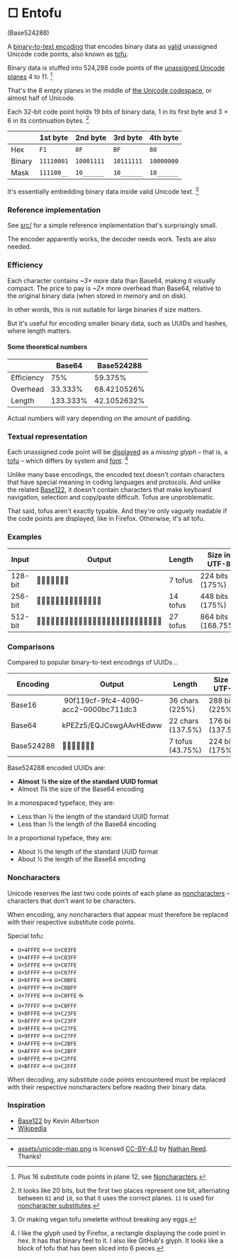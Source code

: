 # □ Entofu

(Base524288)

A [binary-to-text encoding](https://en.wikipedia.org/wiki/Binary-to-text_encoding) that encodes binary data as [valid](https://www.unicode.org/faq/basic_q.html#12) unassigned Unicode code points, also known as [tofu](https://en.wiktionary.org/wiki/tofu#English:_undisplayable_character).

Binary data is stuffed into 524,288 code points of the [unassigned Unicode planes](https://en.wikipedia.org/wiki/Plane_(Unicode)#Unassigned_planes) 4 to 11. [^1]

That's the 8 empty planes in the middle of [the Unicode codespace](/assets/unicode-map.png), or almost half of Unicode.

Each 32-bit code point holds 19 bits of binary data, 1 in its first byte and 3 × 6 in its continuation bytes. [^2]

|        | 1st byte   | 2nd byte   | 3rd byte   | 4th byte   |
| ------ | ---------- | ---------- | ---------- | ---------- |
| Hex    | `F1`       | `8F`       | `BF`       | `80`       |
| Binary | `11110001` | `10001111` | `10111111` | `10000000` |
| Mask   | `111100__` | `10______` | `10______` | `10______` |

It's essentially embedding binary data inside valid Unicode text. [^3]


### Reference implementation

See [src/](./src/index.ts) for a simple reference implementation that's surprisingly small.

The encoder apparently works, the decoder needs work. Tests are also needed.


### Efficiency

Each character contains _~3×_ more data than Base64, making it visually compact. The price to pay is _~2×_ more overhead than Base64, relative to the original binary data (when stored in memory and on disk).

In other words, this is not suitable for large binaries if size matters.

But it's useful for encoding smaller binary data, such as UUIDs and hashes, where length matters.

#### Some theoretical numbers

|            | Base64   | Base524288  |
| ---------- | -------- | ----------- |
| Efficiency | 75%      | 59.375%     |
| Overhead   | 33.333%  | 68.4210526% |
| Length     | 133.333% | 42.1052632% |

Actual numbers will vary depending on the amount of padding.


### Textual representation

Each unassigned code point will be [displayed](https://www.unicode.org/faq/unsup_char.html) as a _missing glyph_ – that is, a [tofu](https://en.wiktionary.org/wiki/tofu#English:_undisplayable_character) – which differs by system and [font](https://learn.microsoft.com/en-us/typography/opentype/spec/recom#glyph-0-the-notdef-glyph). [^4]

Unlike many base encodings, the encoded text doesn't contain characters that have special meaning in coding languages and protocols. And unlike the related [Base122](#inspiration), it doesn't contain characters that make keyboard navigation, selection and copy/paste difficult. Tofus are unproblematic.

That said, tofus aren't exactly typable. And they're only vaguely readable if the code points are displayed, like in Firefox. Otherwise, it's all tofu.

### Examples

| Input   | Output                      | Length   | Size in UTF-8      |
| ------- | --------------------------- | -------- | ------------------ |
| 128-bit | 򂓧򒳫񴮕񯐨򼶘񅼍򈦠                     | 7 tofus  | 224 bits (175%)    |
| 256-bit | 򏘲񭯸򡋒񅉚񈭼򛬚񛊌򡡴񛕱򥕩򯿖򞞨񂔜򰠀              | 14 tofus | 448 bits (175%)    |
| 512-bit | 򱞂򶭼񰈶򫺬򞗅򧤝򵿕򊓱񎳱񭾡񁿄򮚗񳶂򞥵񰈣񼸇򱟆򐗑񍰒򠂸򵣬񆢱񙂙񇍁񙧠񥬷񫛞 | 27 tofus | 864 bits (168.75%) |


### Comparisons

Compared to popular binary-to-text encodings of UUIDs…

| Encoding     | Output                               | Length            | Size in UTF-8     |
| ------------ | ------------------------------------ | ----------------- | ----------------- |
| Base16       | 90f119cf-9fc4-4090-acc2-0000bc711dc3 | 36 chars (225%)   | 288 bits (225%)   |
| Base64       | kPEZz5/EQJCswgAAvHEdww               | 22 chars (137.5%) | 176 bits (137.5%) |
| Base524288   | 򩦠򄢧򮨲񞌶񒧼񳓜񶄠                              | 7 tofus (43.75%)  | 224 bits (175%)   |

Base524288 encoded UUIDs are:
- **Almost _¾_ the size of the standard UUID format**
- Almost _1¼_ the size of the Base64 encoding

In a monospaced typeface, they are:
- Less than _⅕_ the length of the standard UUID format
- Less than _⅓_ the length of the Base64 encoding

In a proportional typeface, they are:
- About _⅓_ the length of the standard UUID format
- About _½_ the length of the Base64 encoding


### Noncharacters

Unicode reserves the last two code points of each plane as [noncharacters](https://www.unicode.org/faq/private_use.html#noncharacters) – characters that don't want to be characters.

When encoding, any noncharacters that appear must therefore be replaced with their respective substitute code points.

Special tofu:
- `U+4FFFE` ⟷ `U+C03FE`
- `U+4FFFF` ⟷ `U+C03FF`
- `U+5FFFE` ⟷ `U+C07FE`
- `U+5FFFF` ⟷ `U+C07FF`
- `U+6FFFE` ⟷ `U+C0BFE`
- `U+6FFFF` ⟷ `U+C0BFF`
- `U+7FFFE` ⟷ `U+C0FFE` ☕️
- `U+7FFFF` ⟷ `U+C0FFF`
- `U+8FFFE` ⟷ `U+C23FE`
- `U+8FFFF` ⟷ `U+C23FF`
- `U+9FFFE` ⟷ `U+C27FE`
- `U+9FFFF` ⟷ `U+C27FF`
- `U+AFFFE` ⟷ `U+C2BFE`
- `U+AFFFF` ⟷ `U+C2BFF`
- `U+BFFFE` ⟷ `U+C2FFE`
- `U+BFFFF` ⟷ `U+C2FFF`

When decoding, any substitute code points encountered must be replaced with their respective noncharacters before reading their binary data.


### Inspiration

- [Base122](https://blog.kevinalbs.com/base122) by Kevin Albertson
- [Wikipedia](https://en.wikipedia.org/wiki/Base64#Applications_not_compatible_with_RFC_4648_Base64)

---

- [assets/unicode-map.png](/assets/unicode-map.png) is licensed [CC-BY-4.0](https://creativecommons.org/licenses/by/4.0/) by [Nathan Reed](https://www.reedbeta.com/blog/programmers-intro-to-unicode/). Thanks!


[^1]: Plus 16 substitute code points in plane 12, see [Noncharacters](#noncharacters).
[^2]: It looks like 20 bits, but the first two places represent one bit, alternating between `01` and `10`, so that it uses the correct planes. `11` is used for [noncharacter substitutes](#noncharacters).
[^3]: Or making vegan tofu omelette without breaking any eggs.
[^4]: I like the glyph used by Firefox, a rectangle displaying the code point in hex. It has that binary feel to it. I also like GitHub's glyph. It looks like a block of tofu that has been sliced into 6 pieces.
